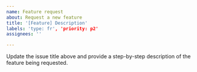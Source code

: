 ```yaml
---
name: Feature request
about: Request a new feature
title: '[Feature] Description'
labels: 'type: fr', 'priority: p2'
assignees: ''

---
```


Update the issue title above and provide a step-by-step description of the feature being requested.
